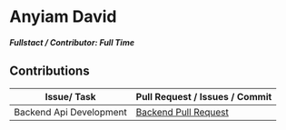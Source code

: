 # Anyiam David

##### Fullstact / Contributor: Full Time

## Contributions

| Issue/ Task             | Pull Request / Issues / Commit                                                      |
| ----------------------- | ----------------------------------------------------------------------------------- |
| Backend Api Development | [Backend Pull Request](https://github.com/zuri-training/Col-films-Team-120/pull/16) |

